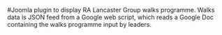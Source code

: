 #Joomla plugin to display RA Lancaster Group walks programme.
Walks data is JSON feed from a Google web script, which reads a Google Doc containing the walks programme input by leaders.